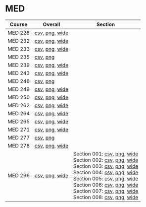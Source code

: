 # MED

| Course | Overall | Section |
| ------ | ------- | ------- |
| MED 228 | [csv](https://github.com/UCSD-Historical-Enrollment-Data/2023Fall/blob/main/overall/MED%20228.csv), [png](https://raw.githubusercontent.com/UCSD-Historical-Enrollment-Data/2023Fall/main/plot_overall/MED%20228.png), [wide](https://raw.githubusercontent.com/UCSD-Historical-Enrollment-Data/2023Fall/main/plot_overall_wide/MED%20228.png) |  |
| MED 232 | [csv](https://github.com/UCSD-Historical-Enrollment-Data/2023Fall/blob/main/overall/MED%20232.csv), [png](https://raw.githubusercontent.com/UCSD-Historical-Enrollment-Data/2023Fall/main/plot_overall/MED%20232.png), [wide](https://raw.githubusercontent.com/UCSD-Historical-Enrollment-Data/2023Fall/main/plot_overall_wide/MED%20232.png) |  |
| MED 233 | [csv](https://github.com/UCSD-Historical-Enrollment-Data/2023Fall/blob/main/overall/MED%20233.csv), [png](https://raw.githubusercontent.com/UCSD-Historical-Enrollment-Data/2023Fall/main/plot_overall/MED%20233.png), [wide](https://raw.githubusercontent.com/UCSD-Historical-Enrollment-Data/2023Fall/main/plot_overall_wide/MED%20233.png) |  |
| MED 235 | [csv](https://github.com/UCSD-Historical-Enrollment-Data/2023Fall/blob/main/overall/MED%20235.csv), [png](https://raw.githubusercontent.com/UCSD-Historical-Enrollment-Data/2023Fall/main/plot_overall/MED%20235.png) |  |
| MED 239 | [csv](https://github.com/UCSD-Historical-Enrollment-Data/2023Fall/blob/main/overall/MED%20239.csv), [png](https://raw.githubusercontent.com/UCSD-Historical-Enrollment-Data/2023Fall/main/plot_overall/MED%20239.png), [wide](https://raw.githubusercontent.com/UCSD-Historical-Enrollment-Data/2023Fall/main/plot_overall_wide/MED%20239.png) |  |
| MED 243 | [csv](https://github.com/UCSD-Historical-Enrollment-Data/2023Fall/blob/main/overall/MED%20243.csv), [png](https://raw.githubusercontent.com/UCSD-Historical-Enrollment-Data/2023Fall/main/plot_overall/MED%20243.png), [wide](https://raw.githubusercontent.com/UCSD-Historical-Enrollment-Data/2023Fall/main/plot_overall_wide/MED%20243.png) |  |
| MED 246 | [csv](https://github.com/UCSD-Historical-Enrollment-Data/2023Fall/blob/main/overall/MED%20246.csv), [png](https://raw.githubusercontent.com/UCSD-Historical-Enrollment-Data/2023Fall/main/plot_overall/MED%20246.png) |  |
| MED 249 | [csv](https://github.com/UCSD-Historical-Enrollment-Data/2023Fall/blob/main/overall/MED%20249.csv), [png](https://raw.githubusercontent.com/UCSD-Historical-Enrollment-Data/2023Fall/main/plot_overall/MED%20249.png), [wide](https://raw.githubusercontent.com/UCSD-Historical-Enrollment-Data/2023Fall/main/plot_overall_wide/MED%20249.png) |  |
| MED 250 | [csv](https://github.com/UCSD-Historical-Enrollment-Data/2023Fall/blob/main/overall/MED%20250.csv), [png](https://raw.githubusercontent.com/UCSD-Historical-Enrollment-Data/2023Fall/main/plot_overall/MED%20250.png), [wide](https://raw.githubusercontent.com/UCSD-Historical-Enrollment-Data/2023Fall/main/plot_overall_wide/MED%20250.png) |  |
| MED 262 | [csv](https://github.com/UCSD-Historical-Enrollment-Data/2023Fall/blob/main/overall/MED%20262.csv), [png](https://raw.githubusercontent.com/UCSD-Historical-Enrollment-Data/2023Fall/main/plot_overall/MED%20262.png), [wide](https://raw.githubusercontent.com/UCSD-Historical-Enrollment-Data/2023Fall/main/plot_overall_wide/MED%20262.png) |  |
| MED 264 | [csv](https://github.com/UCSD-Historical-Enrollment-Data/2023Fall/blob/main/overall/MED%20264.csv), [png](https://raw.githubusercontent.com/UCSD-Historical-Enrollment-Data/2023Fall/main/plot_overall/MED%20264.png), [wide](https://raw.githubusercontent.com/UCSD-Historical-Enrollment-Data/2023Fall/main/plot_overall_wide/MED%20264.png) |  |
| MED 265 | [csv](https://github.com/UCSD-Historical-Enrollment-Data/2023Fall/blob/main/overall/MED%20265.csv), [png](https://raw.githubusercontent.com/UCSD-Historical-Enrollment-Data/2023Fall/main/plot_overall/MED%20265.png), [wide](https://raw.githubusercontent.com/UCSD-Historical-Enrollment-Data/2023Fall/main/plot_overall_wide/MED%20265.png) |  |
| MED 271 | [csv](https://github.com/UCSD-Historical-Enrollment-Data/2023Fall/blob/main/overall/MED%20271.csv), [png](https://raw.githubusercontent.com/UCSD-Historical-Enrollment-Data/2023Fall/main/plot_overall/MED%20271.png), [wide](https://raw.githubusercontent.com/UCSD-Historical-Enrollment-Data/2023Fall/main/plot_overall_wide/MED%20271.png) |  |
| MED 277 | [csv](https://github.com/UCSD-Historical-Enrollment-Data/2023Fall/blob/main/overall/MED%20277.csv), [png](https://raw.githubusercontent.com/UCSD-Historical-Enrollment-Data/2023Fall/main/plot_overall/MED%20277.png) |  |
| MED 278 | [csv](https://github.com/UCSD-Historical-Enrollment-Data/2023Fall/blob/main/overall/MED%20278.csv), [png](https://raw.githubusercontent.com/UCSD-Historical-Enrollment-Data/2023Fall/main/plot_overall/MED%20278.png), [wide](https://raw.githubusercontent.com/UCSD-Historical-Enrollment-Data/2023Fall/main/plot_overall_wide/MED%20278.png) |  |
| MED 296 | [csv](https://github.com/UCSD-Historical-Enrollment-Data/2023Fall/blob/main/overall/MED%20296.csv), [png](https://raw.githubusercontent.com/UCSD-Historical-Enrollment-Data/2023Fall/main/plot_overall/MED%20296.png), [wide](https://raw.githubusercontent.com/UCSD-Historical-Enrollment-Data/2023Fall/main/plot_overall_wide/MED%20296.png) | Section 001: [csv](https://github.com/UCSD-Historical-Enrollment-Data/2023Fall/blob/main/section/MED%20296_001.csv), [png](https://raw.githubusercontent.com/UCSD-Historical-Enrollment-Data/2023Fall/main/plot_section/MED%20296_001.png), [wide](https://raw.githubusercontent.com/UCSD-Historical-Enrollment-Data/2023Fall/main/plot_section_wide/MED%20296_001.png)<br>Section 002: [csv](https://github.com/UCSD-Historical-Enrollment-Data/2023Fall/blob/main/section/MED%20296_002.csv), [png](https://raw.githubusercontent.com/UCSD-Historical-Enrollment-Data/2023Fall/main/plot_section/MED%20296_002.png), [wide](https://raw.githubusercontent.com/UCSD-Historical-Enrollment-Data/2023Fall/main/plot_section_wide/MED%20296_002.png)<br>Section 003: [csv](https://github.com/UCSD-Historical-Enrollment-Data/2023Fall/blob/main/section/MED%20296_003.csv), [png](https://raw.githubusercontent.com/UCSD-Historical-Enrollment-Data/2023Fall/main/plot_section/MED%20296_003.png), [wide](https://raw.githubusercontent.com/UCSD-Historical-Enrollment-Data/2023Fall/main/plot_section_wide/MED%20296_003.png)<br>Section 004: [csv](https://github.com/UCSD-Historical-Enrollment-Data/2023Fall/blob/main/section/MED%20296_004.csv), [png](https://raw.githubusercontent.com/UCSD-Historical-Enrollment-Data/2023Fall/main/plot_section/MED%20296_004.png), [wide](https://raw.githubusercontent.com/UCSD-Historical-Enrollment-Data/2023Fall/main/plot_section_wide/MED%20296_004.png)<br>Section 005: [csv](https://github.com/UCSD-Historical-Enrollment-Data/2023Fall/blob/main/section/MED%20296_005.csv), [png](https://raw.githubusercontent.com/UCSD-Historical-Enrollment-Data/2023Fall/main/plot_section/MED%20296_005.png), [wide](https://raw.githubusercontent.com/UCSD-Historical-Enrollment-Data/2023Fall/main/plot_section_wide/MED%20296_005.png)<br>Section 006: [csv](https://github.com/UCSD-Historical-Enrollment-Data/2023Fall/blob/main/section/MED%20296_006.csv), [png](https://raw.githubusercontent.com/UCSD-Historical-Enrollment-Data/2023Fall/main/plot_section/MED%20296_006.png), [wide](https://raw.githubusercontent.com/UCSD-Historical-Enrollment-Data/2023Fall/main/plot_section_wide/MED%20296_006.png)<br>Section 007: [csv](https://github.com/UCSD-Historical-Enrollment-Data/2023Fall/blob/main/section/MED%20296_007.csv), [png](https://raw.githubusercontent.com/UCSD-Historical-Enrollment-Data/2023Fall/main/plot_section/MED%20296_007.png), [wide](https://raw.githubusercontent.com/UCSD-Historical-Enrollment-Data/2023Fall/main/plot_section_wide/MED%20296_007.png)<br>Section 008: [csv](https://github.com/UCSD-Historical-Enrollment-Data/2023Fall/blob/main/section/MED%20296_008.csv), [png](https://raw.githubusercontent.com/UCSD-Historical-Enrollment-Data/2023Fall/main/plot_section/MED%20296_008.png), [wide](https://raw.githubusercontent.com/UCSD-Historical-Enrollment-Data/2023Fall/main/plot_section_wide/MED%20296_008.png) |
